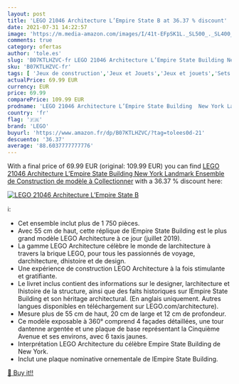```yaml
---
layout: post
title: 'LEGO 21046 Architecture L’Empire State B at 36.37 % discount'
date: 2021-07-31 14:22:57
image: 'https://m.media-amazon.com/images/I/41t-EFpSK1L._SL500_._SL400_.jpg'
comments: true
category: ofertas
author: 'tole.es'
slug: 'B07KTLHZVC-fr LEGO 21046 Architecture L’Empire State Building New York...'
sku: 'B07KTLHZVC-fr'
tags: [ 'Jeux de construction','Jeux et Jouets','Jeux et jouets','Sets de jeux de construction','lego', ]
actualPrice: 69.99 EUR
currency: EUR
price: 69.99
comparePrice: 109.99 EUR
prodname: 'LEGO 21046 Architecture L’Empire State Building  New York Landmark  Ensemble de Construction de modèle à Collectionner'
country: 'fr'
flag: '🇫🇷'
brand: 'LEGO'
buyurl: 'https://www.amazon.fr/dp/B07KTLHZVC/?tag=tolees0d-21'
descuento: '36.37'
average: '88.6037777777776'
---
```


With a final price of 69.99 EUR (original: 109.99 EUR) you can find [LEGO 21046 Architecture L’Empire State Building  New York Landmark  Ensemble de Construction de modèle à Collectionner](https://www.amazon.fr/dp/B07KTLHZVC/?tag=tolees0d-21) with a  36.37 % discount here:

[![LEGO 21046 Architecture L’Empire State B](https://m.media-amazon.com/images/I/41t-EFpSK1L._SL500_._SL400_.jpg)](https://www.amazon.fr/dp/B07KTLHZVC/?tag=tolees0d-21)

ℹ️:

- Cet ensemble inclut plus de 1 750 pièces.
- Avec 55 cm de haut, cette réplique de lEmpire State Building est le plus grand modèle LEGO Architecture à ce jour (juillet 2019).
- La gamme LEGO Architecture célèbre le monde de larchitecture à travers la brique LEGO, pour tous les passionnés de voyage, darchitecture, dhistoire et de design.
- Une expérience de construction LEGO Architecture à la fois stimulante et gratifiante.
- Le livret inclus contient des informations sur le designer, larchitecture et lhistoire de la structure, ainsi que des faits historiques sur lEmpire State Building et son héritage architectural. (En anglais uniquement. Autres langues disponibles en téléchargement sur LEGO.com/architecture).
- Mesure plus de 55 cm de haut, 20 cm de large et 12 cm de profondeur.
- Ce modèle exposable à 360° comprend 4 façades détaillées, une tour dantenne argentée et une plaque de base représentant la Cinquième Avenue et ses environs, avec 6 taxis jaunes.
- Interprétation LEGO Architecture du célèbre Empire State Building de New York.
- Inclut une plaque nominative ornementale de lEmpire State Building.

[🛒 Buy it!!](https://www.amazon.fr/dp/B07KTLHZVC/?tag=tolees0d-21)
